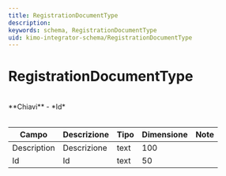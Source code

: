 ```yaml
---
title: RegistrationDocumentType
description:
keywords: schema, RegistrationDocumentType
uid: kimo-integrator-schema/RegistrationDocumentType
---
```


# RegistrationDocumentType

<br>
**Chiavi**
- *Id*
<br><br>

| Campo | Descrizione | Tipo | Dimensione | Note |
| --- | --- | --- | --- | --- |
| Description | Descrizione | text | 100 |  |
| Id | Id | text | 50 |  |

